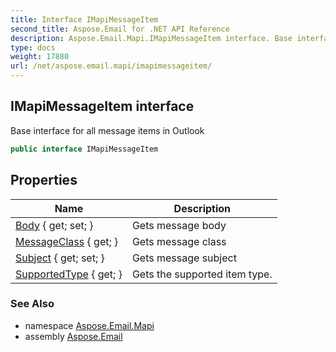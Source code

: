 ```yaml
---
title: Interface IMapiMessageItem
second_title: Aspose.Email for .NET API Reference
description: Aspose.Email.Mapi.IMapiMessageItem interface. Base interface for all message items in Outlook
type: docs
weight: 17880
url: /net/aspose.email.mapi/imapimessageitem/
---
```

## IMapiMessageItem interface

Base interface for all message items in Outlook

```csharp
public interface IMapiMessageItem
```

## Properties

| Name | Description |
| --- | --- |
| [Body](../../aspose.email.mapi/imapimessageitem/body/) { get; set; } | Gets message body |
| [MessageClass](../../aspose.email.mapi/imapimessageitem/messageclass/) { get; } | Gets message class |
| [Subject](../../aspose.email.mapi/imapimessageitem/subject/) { get; set; } | Gets message subject |
| [SupportedType](../../aspose.email.mapi/imapimessageitem/supportedtype/) { get; } | Gets the supported item type. |

### See Also

* namespace [Aspose.Email.Mapi](../../aspose.email.mapi/)
* assembly [Aspose.Email](../../)


